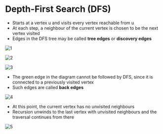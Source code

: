 # Depth-First Search (DFS)

- Starts at a vertex u and visits every vertex reachable from u
- At each step, a neighbour of the current vertex is chosen to be the next vertex visited
- Edges in the DFS tree may be called **tree edges** or **discovery edges**

![1](http://i.imgur.com/axu3YNo.png)

![2](http://i.imgur.com/6Fd3nA0.png)

![3](http://i.imgur.com/avrsV6j.png)

- The green edge in the diagram cannot be followed by DFS, since it is connected to a previously visited vertex
- Such edges are called **back edges**

![4](http://i.imgur.com/fjVy17D.png)

- At this point, the current vertex has no unvisited neighbours
- Recursion unwinds to the last vertex with unvisited neighbours and the traversal continues from there

![5](http://i.imgur.com/ERHCGHG.png)
